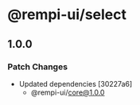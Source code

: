 # @rempi-ui/select

## 1.0.0

### Patch Changes

- Updated dependencies [30227a6]
  - @rempi-ui/core@1.0.0

